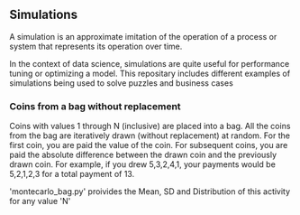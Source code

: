 ## Simulations
A simulation is an approximate imitation of the operation of a process or system that represents its operation over time.

In the context of data science, simulations are quite useful for performance tuning or optimizing a model.
This repositary includes different examples of simulations being used to solve puzzles and business cases

### Coins from a bag without replacement

Coins with values 1 through N (inclusive) are placed into a bag. All the coins from the bag are iteratively drawn (without replacement) at random. For the first coin, you are paid the value of the coin. For subsequent coins, you are paid the absolute difference between the drawn coin and the previously drawn coin.
For example, if you drew 5,3,2,4,1, your payments would be 5,2,1,2,3 for a total payment of 13.

'montecarlo_bag.py' proivides the Mean, SD and Distribution of this activity for any value 'N'
